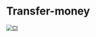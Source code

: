 # Transfer-money

[![CI](https://github.com/lucasmftto/transfer-money/actions/workflows/build.yml/badge.svg)](https://github.com/lucasmftto/transfer-money/actions/workflows/build.yml)